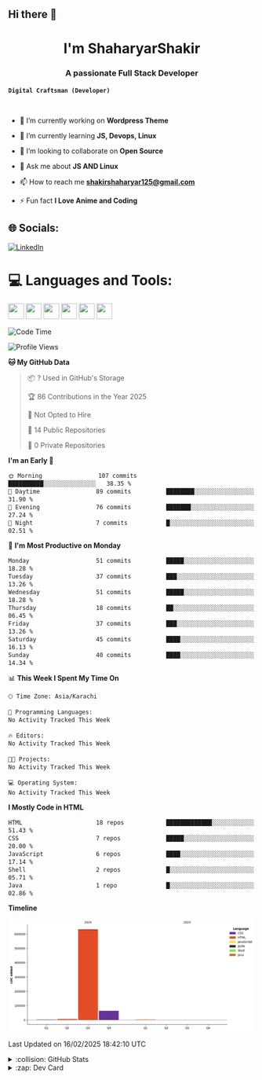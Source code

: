 ## Hi there 👋

<h1 align="center">I'm ShaharyarShakir</h1>
<h3 align="center">A passionate Full Stack Developer</h3>

**`Digital Craftsman (Developer)`**
<p align="left"> <a href="https://twitter.com/" target="blank"><img src="https://img.shields.io/twitter/follow/?logo=twitter&style=for-the-badge" alt="" /></a> </p>

- 🔭 I’m currently working on **Wordpress Theme**

- 🌱 I’m currently learning **JS, Devops, Linux**

- 👯 I’m looking to collaborate on **Open Source**

- 💬 Ask me about **JS AND Linux**

- 📫 How to reach me **shakirshaharyar125@gmail.com**

- ⚡ Fun fact **I Love Anime and Coding**


## 🌐 Socials:
[![LinkedIn](https://img.shields.io/badge/LinkedIn-%230077B5.svg?logo=linkedin&logoColor=white)](https://linkedin.com/in/https://www.linkedin.com/in/shaharyar-shakir-3674a027b/) 

# 💻 Languages and Tools:
<img height="32" width="32" src="https://cdn.simpleicons.org/git/F05032" />  <img height="32" width="32" src="https://cdn.simpleicons.org/html5/E34F26" /> <img height="32" width="32" src="https://cdn.simpleicons.org/css/663399" />  <img height="32" width="32" src="https://cdn.simpleicons.org/javascript/F7DF1E" />  <img height="32" width="32" src="https://cdn.simpleicons.org/archlinux/1793D1" /> <img height="32" width="32" src="https://cdn.simpleicons.org/vim/019733" />
<!--START_SECTION:waka-->
![Code Time](http://img.shields.io/badge/Code%20Time-10%20hrs%2044%20mins-blue)

![Profile Views](http://img.shields.io/badge/Profile%20Views-0-blue)

**🐱 My GitHub Data** 

> 📦 ? Used in GitHub's Storage 
 > 
> 🏆 86 Contributions in the Year 2025
 > 
> 🚫 Not Opted to Hire
 > 
> 📜 14 Public Repositories 
 > 
> 🔑 0 Private Repositories 
 > 
**I'm an Early 🐤** 

```text
🌞 Morning                107 commits         ██████████░░░░░░░░░░░░░░░   38.35 % 
🌆 Daytime                89 commits          ████████░░░░░░░░░░░░░░░░░   31.90 % 
🌃 Evening                76 commits          ███████░░░░░░░░░░░░░░░░░░   27.24 % 
🌙 Night                  7 commits           █░░░░░░░░░░░░░░░░░░░░░░░░   02.51 % 
```
📅 **I'm Most Productive on Monday** 

```text
Monday                   51 commits          █████░░░░░░░░░░░░░░░░░░░░   18.28 % 
Tuesday                  37 commits          ███░░░░░░░░░░░░░░░░░░░░░░   13.26 % 
Wednesday                51 commits          █████░░░░░░░░░░░░░░░░░░░░   18.28 % 
Thursday                 18 commits          ██░░░░░░░░░░░░░░░░░░░░░░░   06.45 % 
Friday                   37 commits          ███░░░░░░░░░░░░░░░░░░░░░░   13.26 % 
Saturday                 45 commits          ████░░░░░░░░░░░░░░░░░░░░░   16.13 % 
Sunday                   40 commits          ████░░░░░░░░░░░░░░░░░░░░░   14.34 % 
```


📊 **This Week I Spent My Time On** 

```text
🕑︎ Time Zone: Asia/Karachi

💬 Programming Languages: 
No Activity Tracked This Week

🔥 Editors: 
No Activity Tracked This Week

🐱‍💻 Projects: 
No Activity Tracked This Week

💻 Operating System: 
No Activity Tracked This Week
```

**I Mostly Code in HTML** 

```text
HTML                     18 repos            █████████████░░░░░░░░░░░░   51.43 % 
CSS                      7 repos             █████░░░░░░░░░░░░░░░░░░░░   20.00 % 
JavaScript               6 repos             ████░░░░░░░░░░░░░░░░░░░░░   17.14 % 
Shell                    2 repos             █░░░░░░░░░░░░░░░░░░░░░░░░   05.71 % 
Java                     1 repo              █░░░░░░░░░░░░░░░░░░░░░░░░   02.86 % 
```



**Timeline**

![Lines of Code chart](https://raw.githubusercontent.com/ShaharyarShakir/ShaharyarShakir/main/assets/bar_graph.png)


 Last Updated on 16/02/2025 18:42:10 UTC
<!--END_SECTION:waka-->
<details>
<summary>:collision: GitHub Stats</summary> 
<img  src="https://github-readme-stats-fawn-psi-92.vercel.app/api?username=ShaharyarShakir&show_icons=true&hide_border=true&theme=radical"/>
</details>

<details>
  <summary>:zap: Dev Card</summary>
  <a href="https://app.daily.dev/shaharyarshakir">
    <img height="378" src="./devcard.png" width="356" alt="ShaharyarShakir Dev Card"/></a>
</details>

<!-- Simple Icons Repo: https://github.com/simple-icons/simple-icons
Simple Icons Site: https://simpleicons.org/
GitHub Readme Stats: https://github.com/anuraghazra/github-readme-stats
Shields Repo: https://github.com/badges/shields
Shields Site: https://Shields.io
Badges 4 Readme Profile: https://github.com/alexandresanlim/Badges4-README.md-Profile
Markdown Badges: https://github.com/Ileriayo/markdown-badges
GitHub Activity Readme: https://github.com/marketplace/actions/github-activity-readme
Profile Readme Stats: https://github.com/marketplace/actions/profile-readme-development-stats
Spotify Now Playing: https://github.com/natemoo-re/natemoo-re
Spotify Now Playing: https://github.com/novatorem/novatorem
GitHub Profile Readme Generator: https://github.com/rahuldkjain/github-profile-readme-generator
Profile Examples: https://github.com/abhisheknaiidu/awesome-github-profile-readme
-->
<!-- Proudly created with GPRM ( https://gprm.itsvg.in ) -->
